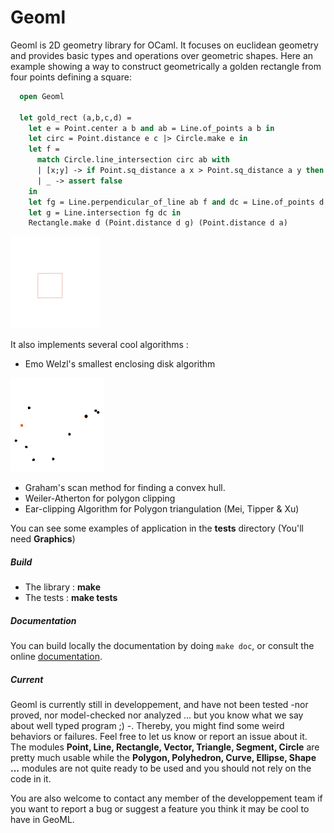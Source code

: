 # Geoml

Geoml is 2D geometry library for OCaml. It focuses on euclidean geometry
and provides basic types and operations over geometric shapes.
Here an example showing a way to construct geometrically a golden rectangle from four points defining a square:
```OCaml
  open Geoml
  
  let gold_rect (a,b,c,d) =
    let e = Point.center a b and ab = Line.of_points a b in
    let circ = Point.distance e c |> Circle.make e in
    let f =
      match Circle.line_intersection circ ab with
      | [x;y] -> if Point.sq_distance a x > Point.sq_distance a y then x else y
      | _ -> assert false
    in
    let fg = Line.perpendicular_of_line ab f and dc = Line.of_points d c in
    let g = Line.intersection fg dc in
    Rectangle.make d (Point.distance d g) (Point.distance d a)
```
![gr](img/gr.gif)


It also implements several cool algorithms :

* Emo Welzl's smallest enclosing disk algorithm

![ws](img/welzl.gif)
* Graham's scan method for finding a convex hull.
* Weiler-Atherton for polygon clipping
* Ear-clipping Algorithm for Polygon triangulation (Mei, Tipper & Xu)

You can see some examples of application in the **tests** directory (You'll need **Graphics**)

##### Build
- The library : **make**
- The tests : **make tests**

##### Documentation
You can build locally the documentation by doing `make doc`, or consult
the online [documentation](https://ghilesz.github.io/geoml/geoml/index.html).


##### Current
Geoml is currently still in developpement, and have not been tested
-nor proved, nor model-checked nor analyzed ... but you know what we
say about well typed program ;) -. Thereby, you might find some weird
behaviors or failures. Feel free to let us know or report an issue
about it.  The modules **Point, Line, Rectangle, Vector, Triangle,
Segment, Circle** are pretty much usable while the **Polygon,
Polyhedron, Curve, Ellipse, Shape ...** modules are not quite ready to
be used and you should not rely on the code in it.


You are also welcome to contact any member of the developpement team
if you want to report a bug or suggest a feature you think it may be
cool to have in GeoML.
